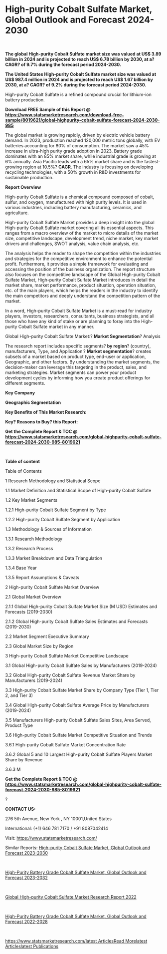 <h1>High-purity Cobalt Sulfate Market, Global Outlook and Forecast 2024-2030</h1><br/><p><strong>The global High-purity Cobalt Sulfate market size was valued at US$ 3.89 billion in 2024 and is projected to reach US$ 6.78 billion by 2030, at a? <strong>CAGR</strong>? of 9.7% during the forecast period 2024-2030.</strong></p>
 
 
 
 <p><strong>The United States High-purity Cobalt Sulfate market size was valued at US$ 987.4 million in 2024 and is projected to reach US$ 1.67 billion by 2030, at a? <strong>CAGR</strong>? of 9.2% during the forecast period 2024-2030.</strong></p>
 
 
 
 <p>High-purity Cobalt Sulfate is a refined compound crucial for lithium-ion battery production.</p>
 
 
 
 <p><strong>Download FREE Sample of this Report @ <a href="https://www.statsmarketresearch.com/download-free-sample/8019621/global-highpurity-cobalt-sulfate-forecast-2024-2030-985">https://www.statsmarketresearch.com/download-free-sample/8019621/global-highpurity-cobalt-sulfate-forecast-2024-2030-985</a></strong></p>
 
 
 
 <p>The global market is growing rapidly, driven by electric vehicle battery demand. In 2023, production reached 120,000 metric tons globally, with EV batteries accounting for 80% of consumption. The market saw a 45% increase in ultra-high purity grade adoption in 2023. Battery grade dominates with an 85% market share, while industrial grade is growing at 6% annually. Asia Pacific leads with a 65% market share and is the fastest-growing region at 10.5%? <strong><strong>CAGR</strong></strong>. The industry is focusing on developing recycling technologies, with a 50% growth in R&D investments for sustainable production.</p>
 
 
 
 <p><strong>Report Overview</strong></p>
 
 
 
 <p>High-purity Cobalt Sulfate is a chemical compound composed of cobalt, sulfur, and oxygen, manufactured with high purity levels. It is used in various industries, including battery manufacturing, ceramics, and agriculture.</p>
 
 
 
 <p>High-purity Cobalt Sulfate Market provides a deep insight into the global High-purity Cobalt Sulfate market covering all its essential aspects. This ranges from a macro overview of the market to micro details of the market size, competitive landscape, development trend, niche market, key market drivers and challenges, SWOT analysis, value chain analysis, etc.</p>
 
 
 
 <p>The analysis helps the reader to shape the competition within the industries and strategies for the competitive environment to enhance the potential profit. Furthermore, it provides a simple framework for evaluating and accessing the position of the business organization. The report structure also focuses on the competitive landscape of the Global High-purity Cobalt Sulfate Market, High-purity Cobalt Sulfate Market introduces in detail the market share, market performance, product situation, operation situation, etc. of the main players, which helps the readers in the industry to identify the main competitors and deeply understand the competition pattern of the market.</p>
 
 
 
 <p>In a word, High-purity Cobalt Sulfate Market is a must-read for industry players, investors, researchers, consultants, business strategists, and all those who have any kind of stake or are planning to foray into the High-purity Cobalt Sulfate market in any manner.</p>
 
 
 
 <p>Global High-purity Cobalt Sulfate Market:? <strong>Market Segmentation</strong>? Analysis</p>
 
 
 
 <p>The research report includes specific segments? <strong>by region</strong>? (country), manufacturers, Type, and Application.? <strong>Market segmentation</strong>? creates subsets of a market based on product type, end-user or application, Geographic, and other factors. By understanding the market segments, the decision-maker can leverage this targeting in the product, sales, and marketing strategies. Market segments can power your product development cycles by informing how you create product offerings for different segments.</p>
 
 
 
 <p><strong>Key Company</strong></p>
 
 
 
 <p><strong>Geographic Segmentation</strong></p>
 
 
 
 <p><strong>Key Benefits of This Market Research:</strong></p>
 
 
 
 <p><strong>Key? <strong>Reasons to Buy</strong>? this Report:</strong></p>
 
 
 
 <div><b>Get the Complete Report & TOC @ <a href="https://www.statsmarketresearch.com/global-highpurity-cobalt-sulfate-forecast-2024-2030-985-8019621">https://www.statsmarketresearch.com/global-highpurity-cobalt-sulfate-forecast-2024-2030-985-8019621</a></b></div>
 
 
 
 <p><br />
 
 <b>Table of content</b></p>
 
 
 
 <p>Table of Contents<br />
 
 1 Research Methodology and Statistical Scope<br />
 
 1.1 Market Definition and Statistical Scope of High-purity Cobalt Sulfate<br />
 
 1.2 Key Market Segments<br />
 
 1.2.1 High-purity Cobalt Sulfate Segment by Type<br />
 
 1.2.2 High-purity Cobalt Sulfate Segment by Application<br />
 
 1.3 Methodology & Sources of Information<br />
 
 1.3.1 Research Methodology<br />
 
 1.3.2 Research Process<br />
 
 1.3.3 Market Breakdown and Data Triangulation<br />
 
 1.3.4 Base Year<br />
 
 1.3.5 Report Assumptions & Caveats<br />
 
 2 High-purity Cobalt Sulfate Market Overview<br />
 
 2.1 Global Market Overview<br />
 
 2.1.1 Global High-purity Cobalt Sulfate Market Size (M USD) Estimates and Forecasts (2019-2030)<br />
 
 2.1.2 Global High-purity Cobalt Sulfate Sales Estimates and Forecasts (2019-2030)<br />
 
 2.2 Market Segment Executive Summary<br />
 
 2.3 Global Market Size by Region<br />
 
 3 High-purity Cobalt Sulfate Market Competitive Landscape<br />
 
 3.1 Global High-purity Cobalt Sulfate Sales by Manufacturers (2019-2024)<br />
 
 3.2 Global High-purity Cobalt Sulfate Revenue Market Share by Manufacturers (2019-2024)<br />
 
 3.3 High-purity Cobalt Sulfate Market Share by Company Type (Tier 1, Tier 2, and Tier 3)<br />
 
 3.4 Global High-purity Cobalt Sulfate Average Price by Manufacturers (2019-2024)<br />
 
 3.5 Manufacturers High-purity Cobalt Sulfate Sales Sites, Area Served, Product Type<br />
 
 3.6 High-purity Cobalt Sulfate Market Competitive Situation and Trends<br />
 
 3.6.1 High-purity Cobalt Sulfate Market Concentration Rate<br />
 
 3.6.2 Global 5 and 10 Largest High-purity Cobalt Sulfate Players Market Share by Revenue<br />
 
 3.6.3 M</p>
 
 
 
 <div><b>Get the Complete Report & TOC @ <a href="https://www.statsmarketresearch.com/global-highpurity-cobalt-sulfate-forecast-2024-2030-985-8019621">https://www.statsmarketresearch.com/global-highpurity-cobalt-sulfate-forecast-2024-2030-985-8019621</a></b></div>
 
 
 
 <p>? </p>
 
 
 
 <p><b>CONTACT US:</b><br />
 
 276 5th Avenue, New York , NY 10001,United States<br />
 
 International: (+1) 646 781 7170 / +91 8087042414<br />
 
 Visit: <a href="https://www.statsmarketresearch.com/">https://www.statsmarketresearch.com/</a><br />
 
 Similar Reports: <a href="https://www.statsmarketresearch.com/global-highpurity-cobalt-sulfate-forecast-2024-2030-985-8019621">High-purity Cobalt Sulfate Market, Global Outlook and Forecast 2023-2030</a><br />
 
 <br />
 
 <a href="https://www.statsmarketresearch.com/global-highpurity-cobalt-sulfate-forecast-2024-2030-985-8019621">High-Purity Battery Grade Cobalt Sulfate Market, Global Outlook and Forecast 2023-2032</a><br />
 
 <br />
 
 <a href="https://www.statsmarketresearch.com/global-highpurity-cobalt-sulfate-forecast-2024-2030-985-8019621">Global High-purity Cobalt Sulfate Market Research Report 2022</a><br />
 
 <br />
 
 <a href="https://www.statsmarketresearch.com/global-highpurity-cobalt-sulfate-forecast-2024-2030-985-8019621">High-Purity Battery Grade Cobalt Sulfate Market, Global Outlook and Forecast 2022-2028</a><br />
 
 <br />
 
 <a href="https://gyeongbokgung.com">https://www.statsmarketresearch.com/</a><a href="https://hallyeomaritime.com">latest Articles</a><a href="https://jingwansa.com">Read More</a><a href="https://nguoiviet.jp/">latest Articles</a><a href="https://www.intelmarketresearch.com/">latest Publications</a></p>